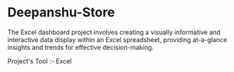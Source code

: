 # Deepanshu-Store

The Excel dashboard project involves creating a visually informative and interactive data display within an Excel spreadsheet, providing at-a-glance insights and trends for effective decision-making.

Project's Tool :-
Excel
